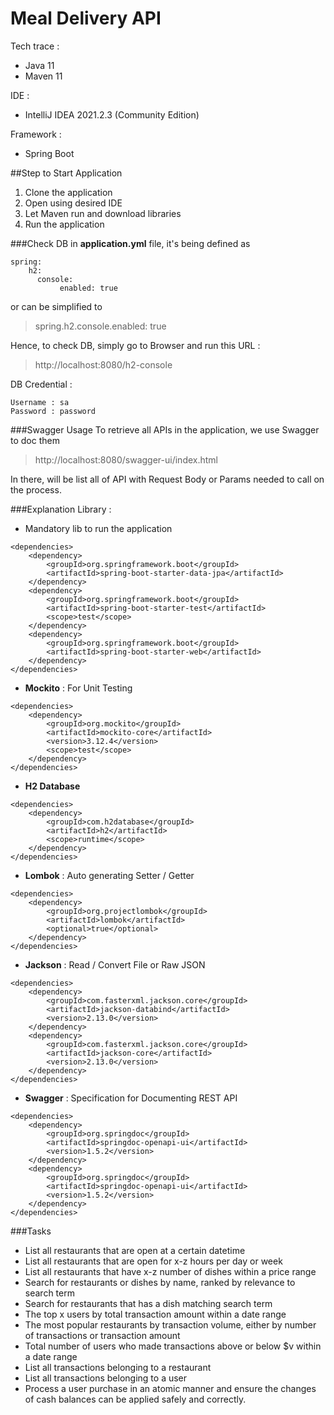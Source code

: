 # Meal Delivery API

Tech trace :
- Java 11
- Maven 11

IDE :
- IntelliJ IDEA 2021.2.3 (Community Edition)

Framework :
- Spring Boot


##Step to Start Application
1. Clone the application
2. Open using desired IDE
3. Let Maven run and download libraries
4. Run the application

###Check DB
in **application.yml** file, it's being defined as
````
spring:
    h2:
      console:
           enabled: true
````
or can be simplified to
>spring.h2.console.enabled: true

Hence, to check DB, simply go to Browser and run this URL :
>http://localhost:8080/h2-console

DB Credential :
````
Username : sa
Password : password
````

###Swagger Usage
To retrieve all APIs in the application, we use Swagger to doc them
>http://localhost:8080/swagger-ui/index.html

In there, will be list all of API with Request Body or Params needed to call on the process.

###Explanation
Library :
- Mandatory lib to run the application
```` 
<dependencies>
    <dependency>
        <groupId>org.springframework.boot</groupId>
        <artifactId>spring-boot-starter-data-jpa</artifactId>
    </dependency>
    <dependency>
        <groupId>org.springframework.boot</groupId>
        <artifactId>spring-boot-starter-test</artifactId>
        <scope>test</scope>
    </dependency>
    <dependency>
        <groupId>org.springframework.boot</groupId>
        <artifactId>spring-boot-starter-web</artifactId>
    </dependency>
</dependencies>
```` 
- **Mockito** : For Unit Testing
````
<dependencies>
    <dependency>
        <groupId>org.mockito</groupId>
        <artifactId>mockito-core</artifactId>
        <version>3.12.4</version>
        <scope>test</scope>
    </dependency>
</dependencies>
````
- **H2 Database**
````
<dependencies>
    <dependency>
        <groupId>com.h2database</groupId>
        <artifactId>h2</artifactId>
        <scope>runtime</scope>
    </dependency>
</dependencies>
````
- **Lombok** : Auto generating Setter / Getter
````
<dependencies>
    <dependency>
        <groupId>org.projectlombok</groupId>
        <artifactId>lombok</artifactId>
        <optional>true</optional>
    </dependency>
</dependencies>
````
- **Jackson** : Read / Convert File or Raw JSON
````
<dependencies>
    <dependency>
        <groupId>com.fasterxml.jackson.core</groupId>
        <artifactId>jackson-databind</artifactId>
        <version>2.13.0</version>
    </dependency>
    <dependency>
        <groupId>com.fasterxml.jackson.core</groupId>
        <artifactId>jackson-core</artifactId>
        <version>2.13.0</version>
    </dependency>
</dependencies>
````
- **Swagger** : Specification for Documenting REST API
````
<dependencies>
    <dependency>
        <groupId>org.springdoc</groupId>
        <artifactId>springdoc-openapi-ui</artifactId>
        <version>1.5.2</version>
    </dependency>
    <dependency>
        <groupId>org.springdoc</groupId>
        <artifactId>springdoc-openapi-ui</artifactId>
        <version>1.5.2</version>
    </dependency>
</dependencies>
````

###Tasks
- List all restaurants that are open at a certain datetime
- List all restaurants that are open for x-z hours per day or week
- List all restaurants that have x-z number of dishes within a price range
- Search for restaurants or dishes by name, ranked by relevance to search term
- Search for restaurants that has a dish matching search term
- The top x users by total transaction amount within a date range
- The most popular restaurants by transaction volume, either by number of transactions or transaction amount
- Total number of users who made transactions above or below $v within a date range
- List all transactions belonging to a restaurant
- List all transactions belonging to a user
- Process a user purchase in an atomic manner and ensure the changes of cash balances can be applied safely and correctly.